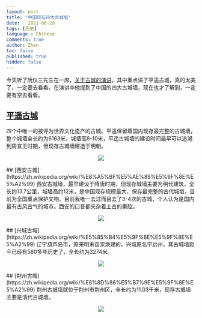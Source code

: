 ```yaml
---
layout: post
title: "中国现存四大古城墙"
date:   2021-06-29
tags: [历史]
language : Chinese
comments: true
author: Zhen
toc: false
published: true
hidden: false
---
```

今天听了阮仪三先生在一席，[关于古城的演讲](https://youtu.be/c5jFu3cOBrg)，其中重点讲了平遥古城，真的太美了，一定要去看看。在演讲中他提到了中国的四大古城墙，现在也才了解到，一定要有空去看看。

## [平遥古城](https://zh.wikipedia.org/wiki/%E5%B9%B3%E9%81%A5%E5%9F%8E%E5%A2%99)
四个中唯一的被评为世界文化遗产的古城。平遥保留着国内现存最完整的古城墙，整个城墙全长约为6163米，城墙高8-10米，平遥古城墙的建设时间最早可以追溯到周宣王时期，但现存古城墙建造于明朝。
<p align="center"> <img src="{{ site.imageurl }}/四大城墙2.jpg"> </p> 
## [西安古城](https://zh.wikipedia.org/wiki/%E8%A5%BF%E5%AE%89%E5%9F%8E%E5%A2%99)
西安古城墙，最早建设于隋唐时期，但现存城墙主要为明代建筑，全长约13.7公里，城墙高约12米，是中国现存规模最大、保存最完整的古代城垣，目前为全国重点保护文物。目前我唯一去过而且去了3-4次的古城，个人认为是国内最有古风古气的城市。西安的口音都夹杂着上古的秦腔。
<p align="center"> <img src="{{ site.imageurl }}/四大城墙1.jpg"> </p> 
## [兴城古城](https://zh.wikipedia.org/wiki/%E5%85%B4%E5%9F%8E%E5%9F%8E%E5%A2%99)
辽宁葫芦岛市，原来明末袁崇焕建的。兴城原名宁远州，其古城墙距今已经有580多年历史了，全长约为3274米。
<p align="center"> <img src="{{ site.imageurl }}/四大城墙2.jpg"> </p> 
## [荆州古城](https://zh.wikipedia.org/wiki/%E8%8D%86%E5%B7%9E%E5%9F%8E%E5%A2%99)
荆州古城墙就位于荆州市荆州区，全长约为11.03千米，现存古城墙主要是清代古城墙。
<p align="center"> <img src="{{ site.imageurl }}/四大城墙2.jpg"> </p> 


<!--stackedit_data:
eyJoaXN0b3J5IjpbMTI4MzczMjMsOTk2Nzk0ODI1XX0=
-->